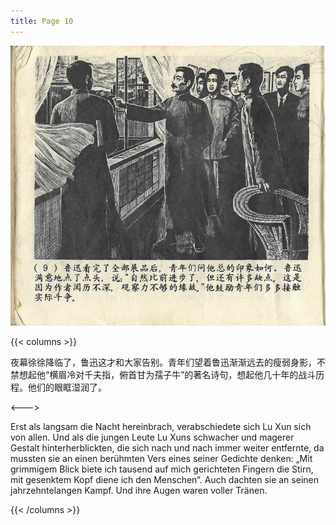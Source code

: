 ```yaml
---
title: Page 10
---
```


![luxun front](../../../images/luxun/ZuihouYiciXunli/10-page-00001.jpg)

{{< columns >}}

夜幕徐徐降临了，鲁迅这才和大家告别。青年们望着鲁迅渐渐远去的瘦弱身影，不禁想起他“横眉冷对千夫指，俯首甘为孺子牛”的著名诗句，想起他几十年的战斗历程。他们的眼眶湿润了。

<--->

Erst als langsam die Nacht hereinbrach, verabschiedete sich Lu Xun sich von allen. Und als die jungen Leute Lu Xuns schwacher und magerer Gestalt hinterherblickten, die sich nach und nach immer weiter entfernte, da mussten sie an einen berühmten Vers eines seiner Gedichte denken: „Mit grimmigem Blick biete ich tausend auf mich gerichteten Fingern die Stirn, mit gesenktem Kopf diene ich den Menschen“. Auch dachten sie an seinen jahrzehntelangen Kampf. Und ihre Augen waren voller Tränen.

{{< /columns >}}